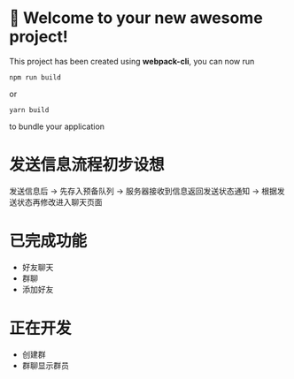 # 🚀 Welcome to your new awesome project!

This project has been created using **webpack-cli**, you can now run

```
npm run build
```

or

```
yarn build
```

to bundle your application

# 发送信息流程初步设想
发送信息后 -> 先存入预备队列 -> 服务器接收到信息返回发送状态通知 -> 根据发送状态再修改进入聊天页面

# 已完成功能

* 好友聊天
* 群聊
* 添加好友

# 正在开发

* 创建群
* 群聊显示群员
